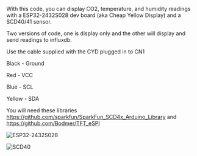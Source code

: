 With this code, you can display CO2, temperature, and humidity readings with a ESP32-2432S028 dev board (aka Cheap Yellow Display) and a SCD40/41 sensor.

Two versions of code, one is display only and the other will display and send readings to influxdb.

Use the cable supplied with the CYD plugged in to CN1

Black - Ground

Red - VCC

Blue - SCL

Yellow - SDA

You will need these libraries https://github.com/sparkfun/SparkFun_SCD4x_Arduino_Library and https://github.com/Bodmer/TFT_eSPI

![ESP32-2432S028](https://github.com/HenrysCat/ESP32-2432S028-SCD40x/assets/47726287/e045494c-21f7-4ed2-9f22-85446f40eca7)

![SCD40](https://github.com/HenrysCat/ESP32-2432S028-SCD40x/assets/47726287/9dc3e654-f0bc-48ee-bf8c-4b21bd2c1f0c)
